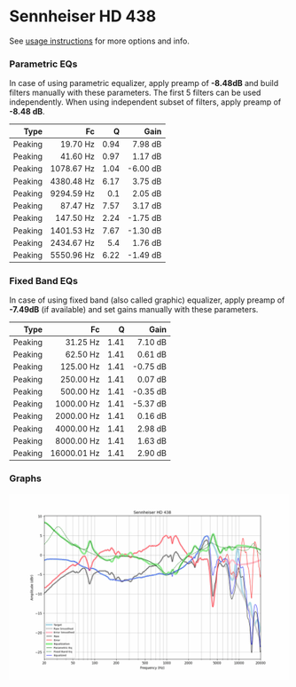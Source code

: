 # Sennheiser HD 438
See [usage instructions](https://github.com/jaakkopasanen/AutoEq#usage) for more options and info.

### Parametric EQs
In case of using parametric equalizer, apply preamp of **-8.48dB** and build filters manually
with these parameters. The first 5 filters can be used independently.
When using independent subset of filters, apply preamp of **-8.48 dB**.

| Type    | Fc         |    Q | Gain     |
|--------:|-----------:|-----:|---------:|
| Peaking | 19.70 Hz   | 0.94 | 7.98 dB  |
| Peaking | 41.60 Hz   | 0.97 | 1.17 dB  |
| Peaking | 1078.67 Hz | 1.04 | -6.00 dB |
| Peaking | 4380.48 Hz | 6.17 | 3.75 dB  |
| Peaking | 9294.59 Hz | 0.1  | 2.05 dB  |
| Peaking | 87.47 Hz   | 7.57 | 3.17 dB  |
| Peaking | 147.50 Hz  | 2.24 | -1.75 dB |
| Peaking | 1401.53 Hz | 7.67 | -1.30 dB |
| Peaking | 2434.67 Hz | 5.4  | 1.76 dB  |
| Peaking | 5550.96 Hz | 6.22 | -1.49 dB |

### Fixed Band EQs
In case of using fixed band (also called graphic) equalizer, apply preamp of **-7.49dB**
(if available) and set gains manually with these parameters.

| Type    | Fc          |    Q | Gain     |
|--------:|------------:|-----:|---------:|
| Peaking | 31.25 Hz    | 1.41 | 7.10 dB  |
| Peaking | 62.50 Hz    | 1.41 | 0.61 dB  |
| Peaking | 125.00 Hz   | 1.41 | -0.75 dB |
| Peaking | 250.00 Hz   | 1.41 | 0.07 dB  |
| Peaking | 500.00 Hz   | 1.41 | -0.35 dB |
| Peaking | 1000.00 Hz  | 1.41 | -5.37 dB |
| Peaking | 2000.00 Hz  | 1.41 | 0.16 dB  |
| Peaking | 4000.00 Hz  | 1.41 | 2.98 dB  |
| Peaking | 8000.00 Hz  | 1.41 | 1.63 dB  |
| Peaking | 16000.01 Hz | 1.41 | 2.90 dB  |

### Graphs
![](./Sennheiser%20HD%20438.png)